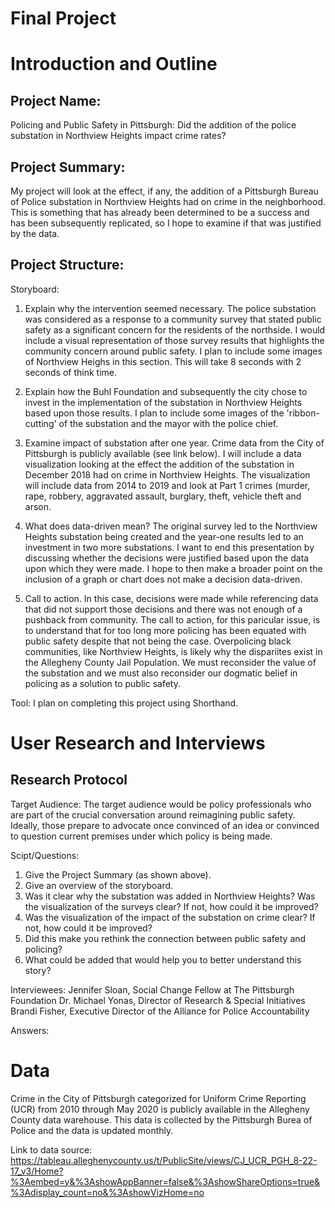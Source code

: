 # Final Project

# Introduction and Outline

## Project Name: 
Policing and Public Safety in Pittsburgh: Did the addition of the police substation in Northview Heights impact crime rates?

## Project Summary: 
My project will look at the effect, if any, the addition of a Pittsburgh Bureau of Police substation in Northview Heights had on crime in the neighborhood. This is something that has already been determined to be a success and has been subsequently replicated, so I hope to examine if that was justified by the data. 

## Project Structure: 

Storyboard:
1. Explain why the intervention seemed necessary. The police substation was considered as a response to a community survey that stated public safety as a significant concern for the residents of the northside. I would include a visual representation of those survey results that highlights the community concern around public safety. I plan to include some images of Northview Heighs in this section. This will take 8 seconds with 2 seconds of think time.

2. Explain how the Buhl Foundation and subsequently the city chose to invest in the implementation of the substation in Northview Heights based upon those results. I plan to include some images of the 'ribbon-cutting' of the substation and the mayor with the police chief. 

3. Examine impact of substation after one year. Crime data from the City of Pittsburgh is publicly available (see link below). I will include a data visualization looking at the effect the addition of the substation in December 2018 had on crime in Northview Heights. The visualization will include data from 2014 to 2019 and look at Part 1 crimes (murder, rape, robbery, aggravated assault, burglary, theft, vehicle theft and arson.

4. What does data-driven mean? The original survey led to the Northview Heights substation being created and the year-one results led to an investment in two more substations. I want to end this presentation by discussing whether the decisions were justified based upon the data upon which they were made. I hope to then make a broader point on the inclusion of a graph or chart does not make a decision data-driven.

5. Call to action. In this case, decisions were made while referencing data that did not support those decisions and there was not enough of a pushback from community. The call to action, for this paricular issue, is to understand that for too long more policing has been equated with public safety despite that not being the case. Overpolicing black communities, like Northview Heights, is likely why the dispariites exist in the Allegheny County Jail Population. We must reconsider the value of the substation and we must also reconsider our dogmatic belief in policing as a solution to public safety. 

Tool: I plan on completing this project using Shorthand. 

# User Research and Interviews

## Research Protocol
Target Audience: 
The target audience would be policy professionals who are part of the crucial conversation around reimagining public safety. Ideally, those prepare to advocate once convinced of an idea or convinced to question current premises under which policy is being made. 

Scipt/Questions:
1. Give the Project Summary (as shown above).
2. Give an overview of the storyboard. 
3. Was it clear why the substation was added in Northview Heights? Was the visualization of the surveys clear? If not, how could it be improved? 
4. Was the visualization of the impact of the substation on crime clear? If not, how could it be improved? 
5. Did this make you rethink the connection between public safety and policing? 
6. What could be added that would help you to better understand this story? 

Interviewees: 
Jennifer Sloan, Social Change Fellow at The Pittsburgh Foundation
Dr. Michael Yonas, Director of Research & Special Initiatives
Brandi Fisher, Executive Director of the Alliance for Police Accountability 

Answers:


# Data
Crime in the City of Pittsburgh categorized for Uniform Crime Reporting (UCR) from 2010 through May 2020 is publicly available in the Allegheny County data warehouse. This data is collected by the Pittsburgh Burea of Police and the data is updated monthly. 

Link to data source: https://tableau.alleghenycounty.us/t/PublicSite/views/CJ_UCR_PGH_8-22-17_v3/Home?%3Aembed=y&%3AshowAppBanner=false&%3AshowShareOptions=true&%3Adisplay_count=no&%3AshowVizHome=no

